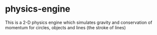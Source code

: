 # physics-engine
This is a 2-D physics engine which simulates gravity and conservation of momentum for circles, objects and lines (the stroke of lines)
